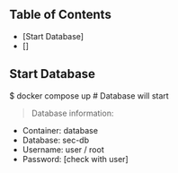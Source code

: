 ## Table of Contents 

* [Start Database]
* []
  

## Start Database
$ docker compose up # Database will start

> Database information:
- Container: database
- Database: sec-db
- Username: user / root
- Password: [check with user]


